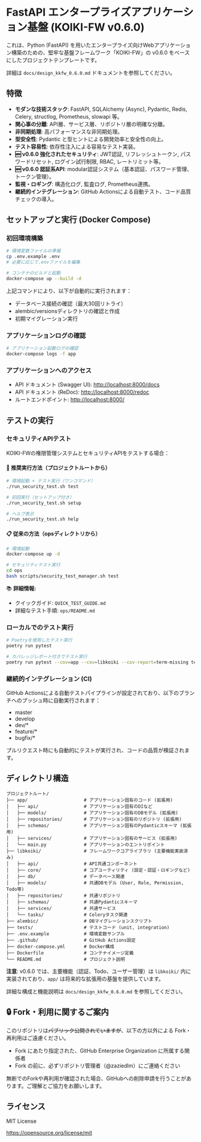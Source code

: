 # FastAPI エンタープライズアプリケーション基盤 (KOIKI-FW v0.6.0)

これは、Python (FastAPI) を用いたエンタープライズ向けWebアプリケーション構築のための、堅牢な基盤フレームワーク「KOIKI-FW」の v0.6.0 をベースにしたプロジェクトテンプレートです。

詳細は `docs/design_kkfw_0.6.0.md` ドキュメントを参照してください。

## 特徴

*   **モダンな技術スタック**: FastAPI, SQLAlchemy (Async), Pydantic, Redis, Celery, structlog, Prometheus, slowapi 等。
*   **関心事の分離**: API層、サービス層、リポジトリ層の明確な分離。
*   **非同期処理**: 高パフォーマンスな非同期処理。
*   **型安全性**: Pydantic と型ヒントによる開発効率と安全性の向上。
*   **テスト容易性**: 依存性注入による容易なテスト実装。
*   **🆕 v0.6.0 強化されたセキュリティ**: JWT認証, リフレッシュトークン, パスワードリセット, ログイン試行制限, RBAC, レートリミット等。
*   **🆕 v0.6.0 認証系API**: modular認証システム（基本認証、パスワード管理、トークン管理）。
*   **監視・ロギング**: 構造化ログ, 監査ログ, Prometheus連携。
*   **継続的インテグレーション**: GitHub Actionsによる自動テスト、コード品質チェックの導入。

## セットアップと実行 (Docker Compose)

### 初回環境構築

```bash
# 環境変数ファイルの準備
cp .env.example .env
# 必要に応じて.envファイルを編集

# コンテナのビルドと起動
docker-compose up --build -d
```

上記コマンドにより、以下が自動的に実行されます：
- データベース接続の確認（最大30回リトライ）
- alembic/versionsディレクトリの確認と作成
- 初期マイグレーション実行

### アプリケーションログの確認

```bash
# アプリケーション起動ログの確認
docker-compose logs -f app
```

### アプリケーションへのアクセス

*   API ドキュメント (Swagger UI): [http://localhost:8000/docs](http://localhost:8000/docs)
*   API ドキュメント (ReDoc): [http://localhost:8000/redoc](http://localhost:8000/redoc)
*   ルートエンドポイント: [http://localhost:8000/](http://localhost:8000/)
## テストの実行

### セキュリティAPIテスト

KOIKI-FWの権限管理システムとセキュリティAPIをテストする場合：

#### 🚀 推奨実行方法（プロジェクトルートから）
```bash
# 環境起動 + テスト実行（ワンコマンド）
./run_security_test.sh test

# 初回実行（セットアップ付き）
./run_security_test.sh setup

# ヘルプ表示
./run_security_test.sh help
```

#### 📋 従来の方法（opsディレクトリから）
```bash
# 環境起動
docker-compose up -d

# セキュリティテスト実行
cd ops
bash scripts/security_test_manager.sh test
```

📚 **詳細情報:**
- クイックガイド: `QUICK_TEST_GUIDE.md`
- 詳細なテスト手順: `ops/README.md`

### ローカルでのテスト実行

```bash
# Poetryを使用したテスト実行
poetry run pytest

# カバレッジレポート付きでテスト実行
poetry run pytest --cov=app --cov=libkoiki --cov-report=term-missing tests/
```

### 継続的インテグレーション (CI)

GitHub Actionsによる自動テストパイプラインが設定されており、以下のブランチへのプッシュ時に自動実行されます：
- master
- develop
- dev/*
- feature/*
- bugfix/*

プルリクエスト時にも自動的にテストが実行され、コードの品質が検証されます。

## ディレクトリ構造

```
プロジェクトルート/
├── app/                     # アプリケーション固有のコード (拡張用)
│   ├── api/                 # アプリケーション固有のDIなど
│   ├── models/              # アプリケーション固有のDBモデル (拡張用)
│   ├── repositories/        # アプリケーション固有のリポジトリ (拡張用)
│   ├── schemas/             # アプリケーション固有のPydanticスキーマ (拡張用)
│   ├── services/            # アプリケーション固有のサービス (拡張用)
│   └── main.py              # アプリケーションのエントリポイント
├── libkoiki/                # フレームワークコアライブラリ (主要機能実装済み)
│   ├── api/                 # API共通コンポーネント
│   ├── core/                # コアユーティリティ (設定・認証・ロギングなど)
│   ├── db/                  # データベース関連
│   ├── models/              # 共通DBモデル (User, Role, Permission, Todo等)
│   ├── repositories/        # 共通リポジトリ
│   ├── schemas/             # 共通Pydanticスキーマ
│   ├── services/            # 共通サービス
│   └── tasks/               # Celeryタスク関連
├── alembic/                 # DBマイグレーションスクリプト
├── tests/                   # テストコード (unit, integration)
├── .env.example             # 環境変数サンプル
├── .github/                 # GitHub Actions設定
├── docker-compose.yml       # Docker構成
├── Dockerfile               # コンテナイメージ定義
└── README.md                # プロジェクト説明
```

**注意**: v0.6.0 では、主要機能（認証、Todo、ユーザー管理）は `libkoiki/` 内に実装されており、`app/` は将来的な拡張用の基盤を提供しています。

詳細な構成と機能説明は `docs/design_kkfw_0.6.0.md` を参照してください。

## 🔒 Fork・利用に関するご案内

このリポジトリは~~パブリック公開されていますが~~、以下の方以外による Fork・再利用はご遠慮ください。

- Fork にあたり指定された、GitHub Enterprise Organization に所属する関係者
- Fork の前に、必ずリポジトリ管理者（@zaziedlm）にご連絡ください

無断でのForkや再利用が確認された場合、GitHubへの削除申請を行うことがあります。ご理解とご協力をお願いします。

## ライセンス

MIT License

https://opensource.org/license/mit
